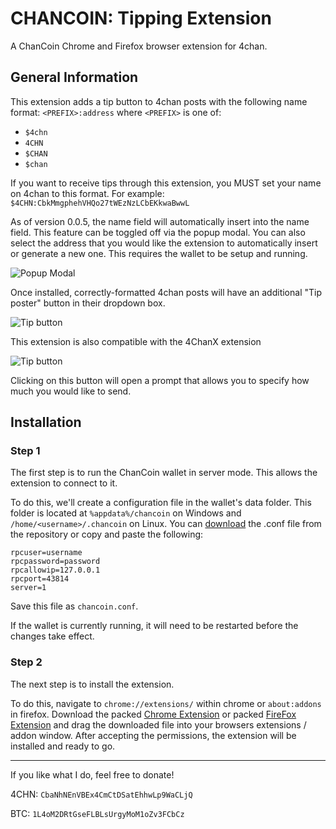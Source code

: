 # CHANCOIN: Tipping Extension
A ChanCoin Chrome and Firefox browser extension for 4chan.
## General Information
This extension adds a tip button to 4chan posts with the following name format: `<PREFIX>:address` where `<PREFIX>` is one of:
* `$4chn`
* `4CHN`
* `$CHAN`
* `$chan`

If you want to receive tips through this extension, you MUST set your name on 4chan to this format. For example: `$4CHN:CbkMmgphehVHQo27tWEzNzLCbEKkwaBwwL`

As of version 0.0.5, the name field will automatically insert into the name field. This feature can be toggled off via the popup modal.
You can also select the address that you would like the extension to automatically insert or generate a new one. This requires the wallet to be setup and running.

![Popup Modal](https://i.imgur.com/KIqDDyM.png)

Once installed, correctly-formatted 4chan posts will have an additional "Tip poster" button in their dropdown box.

![Tip button](http://i.imgur.com/IekqP7H.png)

This extension is also compatible with the 4ChanX extension

![Tip button](http://i.imgur.com/M5K1PK0.png)

Clicking on this button will open a prompt that allows you to specify how much you would like to send.

## Installation

### Step 1
The first step is to run the ChanCoin wallet in server mode. This allows the extension to connect to it.

To do this, we'll create a configuration file in the wallet's data folder. This folder is located at `%appdata%/chancoin` on Windows and `/home/<username>/.chancoin` on Linux. You can [download](https://raw.githubusercontent.com/Michael4CHN/ChanCoin-for-4chan/master/chancoin.conf) the .conf file from the repository or copy and paste the following:


```
rpcuser=username
rpcpassword=password
rpcallowip=127.0.0.1
rpcport=43814
server=1
```

Save this file as `chancoin.conf`.

If the wallet is currently running, it will need to be restarted before the changes take effect.

### Step 2
The next step is to install the extension.

To do this, navigate to `chrome://extensions/` within chrome or `about:addons` in firefox.
Download the packed [Chrome Extension](https://github.com/VladimirPewtin/CHANCOIN-TippingExtension/releases/download/0.0.5/CHANCOIN_TippingExtension.crx)
or packed [FireFox Extension](https://github.com/VladimirPewtin/CHANCOIN-TippingExtension/releases/download/0.0.5/CHANCOIN_TippingExtension.xpi)
and drag the downloaded file into your browsers extensions / addon window. After accepting the permissions, the extension will be installed and ready to go.
___

If you like what I do, feel free to donate!

4CHN: `CbaNhNEnVBEx4CmCtDSatEhhwLp9WaCLjQ`

BTC: `1L4oM2DRtGseFLBLsUrgyMoM1oZv3FCbCz`
